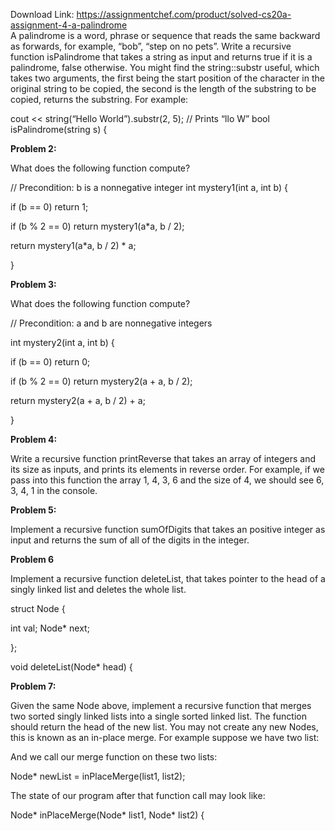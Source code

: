 Download Link: https://assignmentchef.com/product/solved-cs20a-assignment-4-a-palindrome
<br>
A palindrome is a word, phrase or sequence that reads the same backward as forwards, for example, “bob”,  “step on no pets”.  Write a recursive function isPalindrome that takes a string as input and returns true if it is a palindrome, false otherwise. You might find the string::substr useful, which takes two arguments, the first being the start position of the character in the original string to be copied, the second is the length of the substring to be copied, returns the substring. For example:

cout &lt;&lt; string(“Hello World”).substr(2, 5); // Prints “llo W” bool isPalindrome(string s) {

<strong>Problem 2: </strong>

What does the following function compute?

// Precondition: b is a nonnegative integer int mystery1(int a, int b) {

if (b == 0) return 1;

if (b % 2 == 0) return mystery1(a*a, b / 2);

return mystery1(a*a, b / 2) * a;

}

<strong>Problem 3: </strong>

What does the following function compute?

// Precondition: a and b are nonnegative integers

int mystery2(int a, int b) {

if (b == 0) return 0;

if (b % 2 == 0) return mystery2(a + a, b / 2);

return mystery2(a + a, b / 2) + a;

}

<strong>Problem 4: </strong>

Write a recursive function printReverse that takes an array of integers and its size as inputs, and prints its elements in reverse order.  For example, if we pass into this function the array 1, 4, 3, 6 and the size of 4, we should see 6, 3, 4, 1 in the console.

<strong>Problem 5: </strong>

Implement a recursive function sumOfDigits that takes an positive integer as input and returns the sum of all of the digits in the integer.

<strong>Problem 6 </strong>

Implement a recursive function deleteList, that takes pointer to the head of a singly linked list and deletes the whole list.

struct Node {

int val;  Node* next;

};

void deleteList(Node* head) {

<strong>Problem 7: </strong>

Given the same Node above, implement a recursive function that merges two sorted singly linked lists into a single sorted linked list.  The function should return the head of the new list.  You may not create any new Nodes, this is known as an in-place merge.  For example suppose we have two list:




And we call our merge function on these two lists:

Node* newList = inPlaceMerge(list1, list2);

The state of our program after that function call may look like:

Node* inPlaceMerge(Node* list1, Node* list2) {










<strong> </strong>

<strong> </strong>

<strong> </strong>

<strong> </strong>

<strong> </strong>

<strong> </strong>

<strong> </strong>

<strong> </strong>

<strong> </strong>

<strong> </strong>

<strong> </strong>

<strong> </strong>

<strong> </strong>

<strong> </strong>

<strong> </strong>

<strong> </strong>

<strong> </strong>

<strong> </strong>

<strong> </strong>

<strong> </strong>


